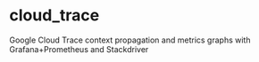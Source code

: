 # cloud_trace
Google Cloud Trace context propagation and metrics graphs with Grafana+Prometheus and Stackdriver
